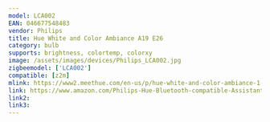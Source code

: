 ```yaml
---
model: LCA002
EAN: 046677548483
vendor: Philips
title: Hue White and Color Ambiance A19 E26
category: bulb
supports: brightness, colortemp, colorxy
image: /assets/images/devices/Philips_LCA002.jpg
zigbeemodel: ['LCA002']
compatible: [z2m]
mlink: https://www2.meethue.com/en-us/p/hue-white-and-color-ambiance-1-pack-e26/046677548483
link: https://www.amazon.com/Philips-Hue-Bluetooth-compatible-Assistant/dp/B07QWB3H1Q
link2: 
link3: 
---
```

